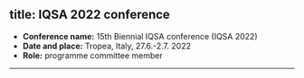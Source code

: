 
title: IQSA 2022 conference
---

*  **Conference name:**   15th Biennial IQSA conference (IQSA 2022)
*  **Date and place:**   Tropea, Italy, 27.6.-2.7. 2022
*  **Role:**   programme committee member  


---
